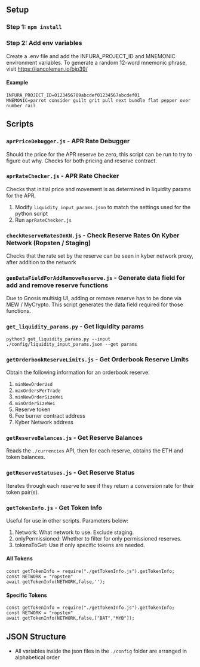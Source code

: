 ## Setup
### Step 1: `npm install`
### Step 2: Add env variables
Create a .env file and add the INFURA_PROJECT_ID and MNEMONIC environment variables. To generate a random 12-word mnemonic phrase, visit https://iancoleman.io/bip39/

#### Example
```
INFURA_PROJECT_ID=0123456789abcdef01234567abcdef01
MNEMONIC=parrot consider guilt grit pull next bundle flat pepper over number rail
```

## Scripts
### `aprPriceDebugger.js` - APR Rate Debugger
Should the price for the APR reserve be zero, this script can be run to try to figure out why.
Checks for both pricing and reserve contract.

### `aprRateChecker.js` - APR Rate Checker
Checks that initial price and movement is as determined in liquidity params for the APR.
1) Modify `liquidity_input_params.json` to match the settings used for the python script
2) Run `aprRateChecker.js`

### `checkReserveRatesOnKN.js` - Check Reserve Rates On Kyber Network (Ropsten / Staging)
Checks that the rate set by the reserve can be seen in kyber network proxy, after addition to the network

### `genDataFieldForAddRemoveReserve.js` - Generate data field for add and remove reserve functions
Due to Gnosis multisig UI, adding or remove reserve has to be done via MEW / MyCrypto. This script generates the data
field required for those functions.

### `get_liquidity_params.py` - Get liquidity params
`python3 get_liquidity_params.py --input ./config/liquidity_input_params.json --get params`

### `getOrderbookReserveLimits.js` - Get Orderbook Reserve Limits
Obtain the following information for an orderbook reserve:
1. `minNewOrderUsd`
2. `maxOrdersPerTrade`
3. `minNewOrderSizeWei`
4. `minOrderSizeWei`
5. Reserve token
6. Fee burner contract address
7. Kyber Network address

### `getReserveBalances.js` - Get Reserve Balances
Reads the `./currencies` API, then for each reserve, obtains the ETH and token balances.

### `getReserveStatuses.js` - Get Reserve Status
Iterates through each reserve to see if they return a conversion rate for their token pair(s).

### `getTokenInfo.js` - Get Token Info
Useful for use in other scripts. Parameters below:
1. Network: What network to use. Exclude staging.
2. onlyPermissioned: Whether to filter for only permissioned reserves.
3. tokensToGet: Use if only specific tokens are needed.

#### All Tokens
```
const getTokenInfo = require("./getTokenInfo.js").getTokenInfo;
const NETWORK = "ropsten"
await getTokenInfo(NETWORK,false,'');
```

#### Specific Tokens
```
const getTokenInfo = require("./getTokenInfo.js").getTokenInfo;
const NETWORK = "ropsten"
await getTokenInfo(NETWORK,false,["BAT","MYB"]);
```

## JSON Structure
- All variables inside the json files in the `./config` folder are arranged in alphabetical order
